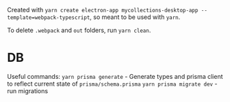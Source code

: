 Created with `yarn create electron-app mycollections-desktop-app --template=webpack-typescript`, so meant to be used with `yarn`.

To delete `.webpack` and `out` folders, run `yarn clean`.

# DB

Useful commands:
`yarn prisma generate` - Generate types and prisma client to reflect current state of `prisma/schema.prisma`
`yarn prisma migrate dev` - run migrations
